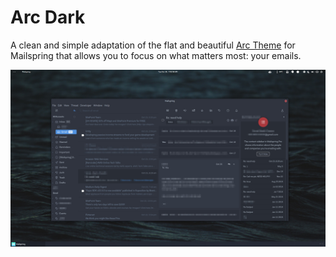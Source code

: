 # Arc Dark

A clean and simple adaptation of the flat and beautiful [Arc Theme](https://github.com/horst3180/arc-theme) for Mailspring that allows you to focus on what matters most: your emails.

![](./preview.jpg)
